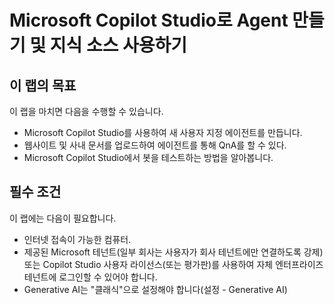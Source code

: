 
# Microsoft Copilot Studio로 Agent 만들기 및 지식 소스 사용하기


## 이 랩의 목표
이 랩을 마치면 다음을 수행할 수 있습니다.

- Microsoft Copilot Studio를 사용하여 새 사용자 지정 에이전트를 만듭니다.
- 웹사이트 및 사내 문서를 업로드하여 에이전트를 통해 QnA를 할 수 있다.
- Microsoft Copilot Studio에서 봇을 테스트하는 방법을 알아봅니다.


## 필수 조건

이 랩에는 다음이 필요합니다.
- 인터넷 접속이 가능한 컴퓨터.
- 제공된 Microsoft 테넌트(일부 회사는 사용자가 회사 테넌트에만 연결하도록 강제) 또는 Copilot Studio 사용자 라이선스(또는 평가판)를 사용하여 자체 엔터프라이즈 테넌트에 로그인할 수 있어야 합니다.
- Generative AI는 "클래식"으로 설정해야 합니다(설정 - Generative AI)
